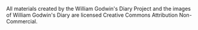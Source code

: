 
All materials created by the William Godwin's Diary Project and the images of William Godwin's Diary are licensed Creative Commons Attribution Non-Commercial.

